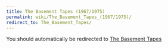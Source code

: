 ```yaml
---
title: The Basement Tapes (1967/1975)
permalink: wiki/The_Basement_Tapes_(1967/1975)/
redirect_to: The_Basement_Tapes/
---
```


You should automatically be redirected to [The Basement Tapes](The_Basement_Tapes/)
